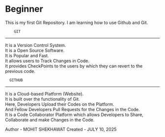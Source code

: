 # Beginner
This is my first Git Repository. I am learning how to use Github and Git.

        GIT
--------------------
It is a Version Control System. <br>
It is a Open Source Software. <br>
It is Popular and Fast. <br>
It allows users to Track Changes in Code. <br>
It provides CheckPoints to the users by which they can revert to the previous code. <br>


      GITHUB
----------------------
It is a Cloud-based Platform (Website). <br>
It is built over the functionality of Git. <br>
Here, Developers Upload their Codes on the Platform. <br>
And Fellow Developers Pull Requests for the Changes in the Code. <br>
It is a Code Collaborator Platform which allows Developers to Share, Collaborate and make Changes in the Code. <br>

Author - MOHIT SHEKHAWAT
Created - JULY 10, 2025 
